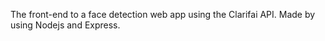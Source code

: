 The front-end to a face detection web app using the Clarifai API. 
Made by using Nodejs and Express.
